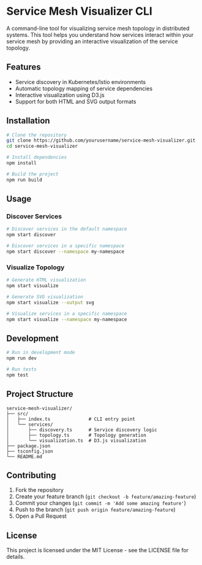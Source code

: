 # Service Mesh Visualizer CLI

A command-line tool for visualizing service mesh topology in distributed systems. This tool helps you understand how services interact within your service mesh by providing an interactive visualization of the service topology.

## Features

- Service discovery in Kubernetes/Istio environments
- Automatic topology mapping of service dependencies
- Interactive visualization using D3.js
- Support for both HTML and SVG output formats

## Installation

```bash
# Clone the repository
git clone https://github.com/yourusername/service-mesh-visualizer.git
cd service-mesh-visualizer

# Install dependencies
npm install

# Build the project
npm run build
```

## Usage

### Discover Services

```bash
# Discover services in the default namespace
npm start discover

# Discover services in a specific namespace
npm start discover --namespace my-namespace
```

### Visualize Topology

```bash
# Generate HTML visualization
npm start visualize

# Generate SVG visualization
npm start visualize --output svg

# Visualize services in a specific namespace
npm start visualize --namespace my-namespace
```

## Development

```bash
# Run in development mode
npm run dev

# Run tests
npm test
```

## Project Structure

```
service-mesh-visualizer/
├── src/
│   ├── index.ts              # CLI entry point
│   └── services/
│       ├── discovery.ts      # Service discovery logic
│       ├── topology.ts       # Topology generation
│       └── visualization.ts  # D3.js visualization
├── package.json
├── tsconfig.json
└── README.md
```

## Contributing

1. Fork the repository
2. Create your feature branch (`git checkout -b feature/amazing-feature`)
3. Commit your changes (`git commit -m 'Add some amazing feature'`)
4. Push to the branch (`git push origin feature/amazing-feature`)
5. Open a Pull Request

## License

This project is licensed under the MIT License - see the LICENSE file for details. 